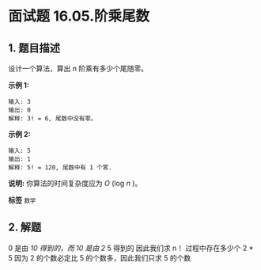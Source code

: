 # 面试题 16.05.阶乘尾数

## 1. 题目描述

设计一个算法，算出 n 阶乘有多少个尾随零。

 **示例 1:**

```
输入: 3
输出: 0
解释: 3! = 6, 尾数中没有零。
```
 **示例 2:**

```
输入: 5
输出: 1
解释: 5! = 120, 尾数中有 1 个零.
```
 **说明:** 你算法的时间复杂度应为 *O* (log *n* )。

 
**标签**
`数学` 


## 2. 解题
0 是由 *10 得到的，而 10 是由 2* 5 得到的
         因此我们求 n！ 过程中存在多少个 2 * 5
         因为 2 的个数必定比 5 的个数多，因此我们只求 5 的个数
